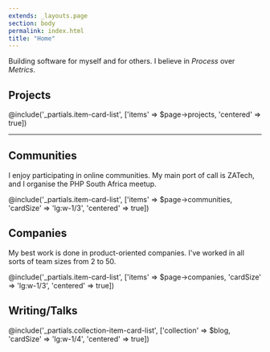 ```yaml
---
extends: _layouts.page
section: body
permalink: index.html
title: "Home"
---
```


Building software for myself and for others. I believe in *Process* over *Metrics*.

## Projects

@include('_partials.item-card-list', ['items' => $page->projects, 'centered' => true])

---

## Communities

I enjoy participating in online communities. My main port of call is ZATech, and I organise the PHP South Africa meetup.

@include('_partials.item-card-list', ['items' => $page->communities, 'cardSize' => 'lg:w-1/3', 'centered' => true])

## Companies

My best work is done in product-oriented companies. I've worked in all sorts of team sizes from 2 to 50.

@include('_partials.item-card-list', ['items' => $page->companies, 'cardSize' => 'lg:w-1/3', 'centered' => true])

## Writing/Talks

@include('_partials.collection-item-card-list', ['collection' => $blog, 'cardSize' => 'lg:w-1/4', 'centered' => true])

